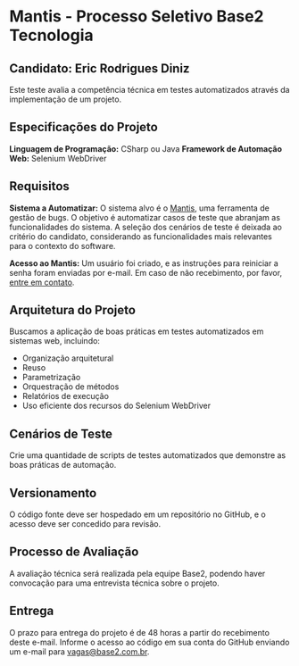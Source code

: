 # Mantis - Processo Seletivo Base2 Tecnologia

## Candidato: Eric Rodrigues Diniz

Este teste avalia a competência técnica em testes automatizados através da implementação de um projeto.

## Especificações do Projeto

**Linguagem de Programação:** CSharp ou Java
**Framework de Automação Web:** Selenium WebDriver

## Requisitos

**Sistema a Automatizar:** O sistema alvo é o [Mantis](http://mantis-prova.base2.com.br), uma ferramenta de gestão de bugs. O objetivo é automatizar casos de teste que abranjam as funcionalidades do sistema. A seleção dos cenários de teste é deixada ao critério do candidato, considerando as funcionalidades mais relevantes para o contexto do software.

**Acesso ao Mantis:** Um usuário foi criado, e as instruções para reiniciar a senha foram enviadas por e-mail. Em caso de não recebimento, por favor, [entre em contato](mailto:support@base2.com.br).

## Arquitetura do Projeto

Buscamos a aplicação de boas práticas em testes automatizados em sistemas web, incluindo:

- Organização arquitetural
- Reuso
- Parametrização
- Orquestração de métodos
- Relatórios de execução
- Uso eficiente dos recursos do Selenium WebDriver

## Cenários de Teste

Crie uma quantidade de scripts de testes automatizados que demonstre as boas práticas de automação.

## Versionamento

O código fonte deve ser hospedado em um repositório no GitHub, e o acesso deve ser concedido para revisão.

## Processo de Avaliação

A avaliação técnica será realizada pela equipe Base2, podendo haver convocação para uma entrevista técnica sobre o projeto.

## Entrega

O prazo para entrega do projeto é de 48 horas a partir do recebimento deste e-mail. Informe o acesso ao código em sua conta do GitHub enviando um e-mail para [vagas@base2.com.br](mailto:vagas@base2.com.br).
